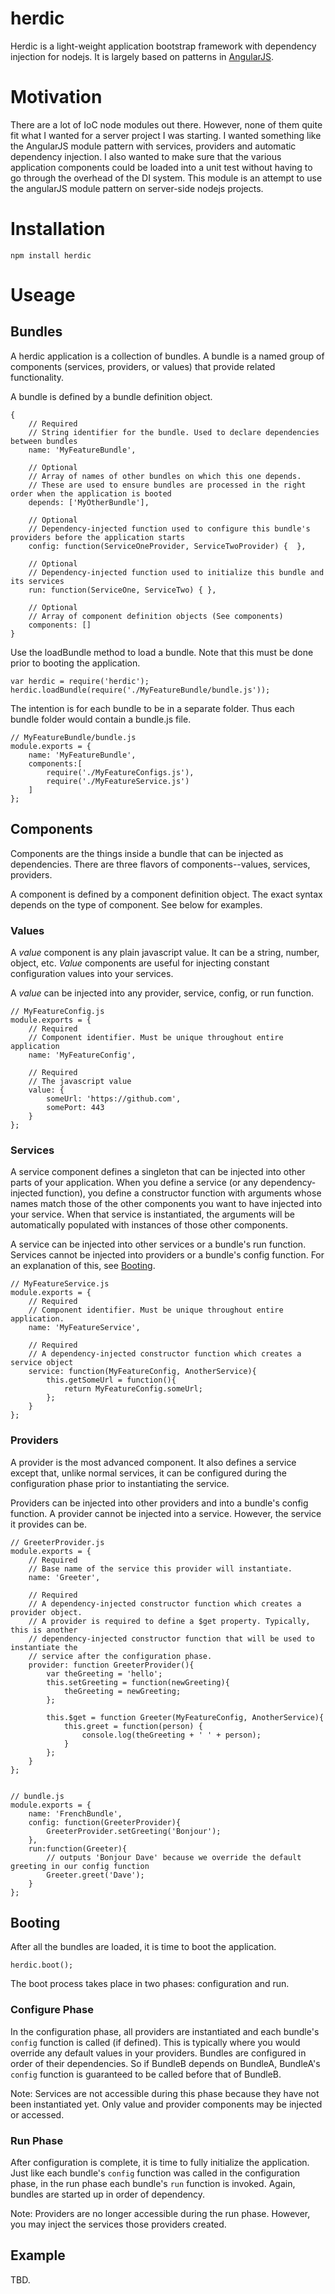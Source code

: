 herdic
========

Herdic is a light-weight application bootstrap framework with dependency injection for nodejs.
It is largely based on patterns in [AngularJS](https://docs.angularjs.org/guide/module).

# Motivation
There are a lot of IoC node modules out there. However, none of them quite fit what I wanted for a server project I was
starting. I wanted something like the AngularJS module pattern with services, providers and automatic dependency injection.
I also wanted to make sure that the various application components could be loaded into a unit test without
having to go through the overhead of the DI system. This module is an attempt to use the angularJS module pattern on
server-side nodejs projects.

# Installation
    npm install herdic

# Useage

## Bundles
A herdic application is a collection of bundles.
A bundle is a named group of components (services, providers, or values) that provide related functionality.

A bundle is defined by a bundle definition object.

```
{
    // Required
    // String identifier for the bundle. Used to declare dependencies between bundles
    name: 'MyFeatureBundle',

    // Optional
    // Array of names of other bundles on which this one depends.
    // These are used to ensure bundles are processed in the right order when the application is booted
    depends: ['MyOtherBundle'],

    // Optional
    // Dependency-injected function used to configure this bundle's providers before the application starts
    config: function(ServiceOneProvider, ServiceTwoProvider) {  },

    // Optional
    // Dependency-injected function used to initialize this bundle and its services
    run: function(ServiceOne, ServiceTwo) { },

    // Optional
    // Array of component definition objects (See components)
    components: []
}
```

Use the loadBundle method to load a bundle. Note that this must be done prior to booting the application.

```
var herdic = require('herdic');
herdic.loadBundle(require('./MyFeatureBundle/bundle.js'));

```

The intention is for each bundle to be in a separate folder. Thus each bundle folder would contain a bundle.js file.

```
// MyFeatureBundle/bundle.js
module.exports = {
    name: 'MyFeatureBundle',
    components:[
        require('./MyFeatureConfigs.js'),
        require('./MyFeatureService.js')
    ]
};

```


## Components
Components are the things inside a bundle that can be injected as dependencies.  There are three flavors of components--values,
services, providers.

A component is defined by a component definition object.  The exact syntax depends on the type of component. See below
for examples.

### Values
A *value* component is any plain javascript value. It can be a string, number, object, etc. *Value* components are useful
for injecting constant configuration values into your services.

A *value* can be injected into any provider, service, config, or run function.

```
// MyFeatureConfig.js
module.exports = {
    // Required
    // Component identifier. Must be unique throughout entire application
    name: 'MyFeatureConfig',

    // Required
    // The javascript value
    value: {
        someUrl: 'https://github.com',
        somePort: 443
    }
};
```

### Services
A service component defines a singleton that can be injected into other parts of your application. When you define a
service (or any dependency-injected function), you define a constructor function with arguments whose names match those of the other components you want
to have injected into your service. When that service is instantiated, the arguments will be automatically
populated with instances of those other components.

A service can be injected into other services or a bundle's run function. Services cannot be injected into providers
or a bundle's config function.  For an explanation of this, see [Booting](#booting).

```
// MyFeatureService.js
module.exports = {
    // Required
    // Component identifier. Must be unique throughout entire application.
    name: 'MyFeatureService',

    // Required
    // A dependency-injected constructor function which creates a service object
    service: function(MyFeatureConfig, AnotherService){
        this.getSomeUrl = function(){
            return MyFeatureConfig.someUrl;
        };
    }
};
```

### Providers
A provider is the most advanced component. It also defines a service except that, unlike normal services, it can be configured during the
configuration phase prior to instantiating the service.

Providers can be injected into other providers and into a bundle's config function.  A provider cannot be injected into
a service. However, the service it provides can be.

```
// GreeterProvider.js
module.exports = {
    // Required
    // Base name of the service this provider will instantiate.
    name: 'Greeter',

    // Required
    // A dependency-injected constructor function which creates a provider object.
    // A provider is required to define a $get property. Typically, this is another
    // dependency-injected constructor function that will be used to instantiate the
    // service after the configuration phase.
    provider: function GreeterProvider(){
        var theGreeting = 'hello';
        this.setGreeting = function(newGreeting){
            theGreeting = newGreeting;
        };

        this.$get = function Greeter(MyFeatureConfig, AnotherService){
            this.greet = function(person) {
                console.log(theGreeting + ' ' + person);
            }
        };
    }
};


// bundle.js
module.exports = {
    name: 'FrenchBundle',
    config: function(GreeterProvider){
        GreeterProvider.setGreeting('Bonjour');
    },
    run:function(Greeter){
        // outputs 'Bonjour Dave' because we override the default greeting in our config function
        Greeter.greet('Dave');
    }
};

```


## <a name="booting">Booting</a>
After all the bundles are loaded, it is time to boot the application.

```
herdic.boot();
```

The boot process takes place in two phases: configuration and run.

### Configure Phase
In the configuration phase, all providers are instantiated and each bundle's `config` function is called (if defined).
This is typically where you would override any default values in your providers. Bundles are configured in order of
their dependencies. So if BundleB depends on BundleA, BundleA's `config` function is guaranteed to be called before that
of BundleB.

Note: Services are not accessible during this phase because they have not been instantiated yet. Only value and provider components
may be injected or accessed.

### Run Phase
After configuration is complete, it is time to fully initialize the application. Just like each bundle's `config` function
was called in the configuration phase, in the run phase each bundle's `run` function is invoked. Again, bundles are
started up in order of dependency.

Note: Providers are no longer accessible during the run phase. However, you may inject the services those providers created.

## Example
TBD.